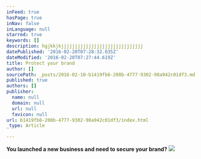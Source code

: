 ```yaml
---
inFeed: true
hasPage: true
inNav: false
inLanguage: null
starred: true
keywords: []
description: hgjkkjkjjjjjjjjjjjjjjjjjjjjjjjjjjjjjj
datePublished: '2016-02-20T07:28:32.035Z'
dateModified: '2016-02-20T07:27:44.619Z'
title: Protect your brand
author: []
sourcePath: _posts/2016-02-10-b1419fb6-200b-4777-9302-98a942c01df3.md
published: true
authors: []
publisher:
  name: null
  domain: null
  url: null
  favicon: null
url: b1419fb6-200b-4777-9302-98a942c01df3/index.html
_type: Article

---
```

**You launched a new business and need to secure your brand?**
![](https://the-grid-user-content.s3-us-west-2.amazonaws.com/1e891fda-8bbd-4d24-b8e2-1064dec36054.jpg)